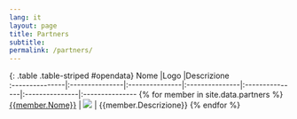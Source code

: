 ```yaml
---
lang: it
layout: page
title: Partners
subtitle: 
permalink: /partners/
---
```



{: .table .table-striped #opendata}
Nome            |Logo            |Descrizione           
:---------------|:---------------|:---------------|:---------------|:---------------|:---------------|:---------------
{% for member in site.data.partners %} [{{member.Nome}}]({{member.Link}}) | ![]({{member.Logo}}) | {{member.Descrizione}}
{% endfor %}
